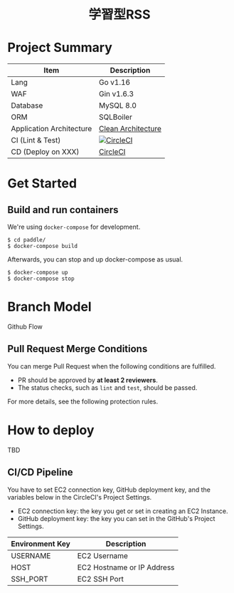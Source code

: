 <h1 align="center">学習型RSS</h1>

# Project Summary

| Item                     | Description                                                                                                           |
| ------------------------ | --------------------------------------------------------------------------------------------------------------------- |
| Lang                     | Go v1.16                                                                                                              |
| WAF                      | Gin v1.6.3                                                                                                            |
| Database                 | MySQL 8.0                                                                                                             |
| ORM                      | SQLBoiler                                                                                                             |
| Application Architecture | [Clean Architecture](https://blog.cleancoder.com/uncle-bob/2012/08/13/the-clean-architecture.html)                    |
| CI (Lint & Test)         | [![CircleCI](https://circleci.com/gh/ChubachiPT21/paddle.svg?style=svg)](https://circleci.com/gh/ChubachiPT21/paddle) |
| CD (Deploy on XXX)       | [CircleCI](https://circleci.com/)                                                                                     |

# Get Started

## Build and run containers

We're using `docker-compose` for development.

```
$ cd paddle/
$ docker-compose build
```

Afterwards, you can stop and up docker-compose as usual.

```
$ docker-compose up
$ docker-compose stop
```

# Branch Model

Github Flow

## Pull Request Merge Conditions

You can merge Pull Request when the following conditions are fulfilled.

- PR should be approved by **at least 2 reviewers**.
- The status checks, such as `lint` and `test`, should be passed.

For more details, see the following protection rules.

# How to deploy

TBD

## CI/CD Pipeline

You have to set EC2 connection key, GitHub deployment key, and the variables below in the CircleCI's Project Settings.

- EC2 connection key: the key you get or set in creating an EC2 Instance.
- GitHub deployment key: the key you can set in the GitHub's Project Settings.

| Environment Key                 | Description                                                               |
| ------------------------------- | ------------------------------------------------------------------------- |
| USERNAME                        | EC2 Username                                                              |
| HOST                            | EC2 Hostname or IP Address                                                |
| SSH_PORT                        | EC2 SSH Port                                                              |
